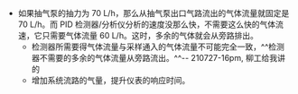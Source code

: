 - 如果抽气泵的抽力为 70 L/h，那么从抽气泵出口气路流出的气体流量就固定是 70 L/h。而 PID 检测器/分析仪分析的速度没那么快，不需要这么快的气体流速，它只需要气体流量 60 L/h。这时，多余的气体就会从旁路排出。
    - 检测器所需要得气体流量与采样通入的气体流量不可能完全一致，^^检测器不需要的多余的气体流量从旁路流出。^^-- 210727-16pm, 柳工给我讲的
    - 增加系统流路的气量，提升仪表的响应时间。
